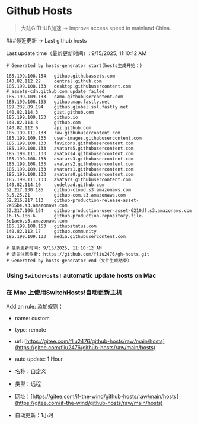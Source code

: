 # Github Hosts

>大陆GITHUB加速 -> Improve access speed in mainland China. 

###最近更新  -> Last github hosts

Last update time（最新更新时间）: 9/15/2025, 11:10:12 AM

```base
# Generated by hosts-generator start(hosts生成开始：) 

185.199.108.154   github.githubassets.com
140.82.112.22     central.github.com
185.199.108.133   desktop.githubusercontent.com
# assets-cdn.github.com update failed
185.199.109.133   camo.githubusercontent.com
185.199.108.133   github.map.fastly.net
199.232.89.194    github.global.ssl.fastly.net
140.82.114.3      gist.github.com
185.199.109.153   github.io
140.82.114.3      github.com
140.82.112.6      api.github.com
185.199.111.133   raw.githubusercontent.com
185.199.109.133   user-images.githubusercontent.com
185.199.108.133   favicons.githubusercontent.com
185.199.108.133   avatars5.githubusercontent.com
185.199.111.133   avatars4.githubusercontent.com
185.199.108.133   avatars3.githubusercontent.com
185.199.108.133   avatars2.githubusercontent.com
185.199.109.133   avatars1.githubusercontent.com
185.199.108.133   avatars0.githubusercontent.com
185.199.111.133   avatars.githubusercontent.com
140.82.114.10     codeload.github.com
52.217.130.185    github-cloud.s3.amazonaws.com
3.5.25.21         github-com.s3.amazonaws.com
52.216.217.113    github-production-release-asset-2e65be.s3.amazonaws.com
52.217.106.164    github-production-user-asset-6210df.s3.amazonaws.com
16.15.186.6       github-production-repository-file-5c1aeb.s3.amazonaws.com
185.199.108.153   githubstatus.com
140.82.112.17     github.community
185.199.109.133   media.githubusercontent.com

# 最新更新时间: 9/15/2025, 11:10:12 AM
# 请关注原作者: https://github.com/fliu2476/gh-hosts.git
# Generated by hosts-generator end（文件生成结束）
```

### Using `SwitchHosts!` automatic update hosts on Mac
### **在 Mac 上使用SwitchHosts!自动更新主机**
Add an rule:
添加规则：
- name: custom
- type: remote
- url: [https://gitee.com/fliu2476/github-hosts/raw/main/hosts](https://gitee.com/fliu2476/github-hosts/raw/main/hosts)
- auto update: 1 Hour

- 名称：自定义
- 类型：远程
- 网址：[https://gitee.com/if-the-wind/github-hosts/raw/main/hosts](https://gitee.com/if-the-wind/github-hosts/raw/main/hosts)
- 自动更新：1小时

